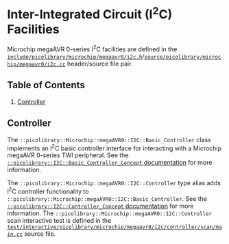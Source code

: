 # Inter-Integrated Circuit (I<sup>2</sup>C) Facilities
Microchip megaAVR 0-series I<sup>2</sup>C facilities are defined in the
[`include/picolibrary/microchip/megaavr0/i2c.h`](https://github.com/apcountryman/picolibrary-microchip-megaavr0/blob/main/include/picolibrary/microchip/megaavr0/i2c.h)/[`source/picolibrary/microchip/megaavr0/i2c.cc`](https://github.com/apcountryman/picolibrary-microchip-megaavr0/blob/main/source/picolibrary/microchip/megaavr0/i2c.cc)
header/source file pair.

## Table of Contents
1. [Controller](#controller)

## Controller
The `::picolibrary::Microchip::megaAVR0::I2C::Basic_Controller` class implements an
I<sup>2</sup>C basic controller interface for interacting with a Microchip megaAVR
0-series TWI peripheral.
See the [`::picolibrary::I2C::Basic_Controller_Concept`
documentation](https://apcountryman.github.io/picolibrary/i2c.html#controller) for more
information.

The `::picolibrary::Microchip::megaAVR0::I2C::Controller` type alias adds I<sup>2</sup>C
controller functionality to `::picolibrary::Microchip::megaAVR0::I2C::Basic_Controller`.
See the [`::picolibrary::I2C::Controller_Concept`
documentation](https://apcountryman.github.io/picolibrary/i2c.html#controller) for more
information.
The `::picolibrary::Microchip::megaAVR0::I2C::Controller` scan interactive test is defined
in the
[`test/interactive/picolibrary/microchip/megaavr0/i2c/controller/scan/main.cc`](https://github.com/apcountryman/picolibrary-microchip-megaavr0/blob/main/test/interactive/picolibrary/microchip/megaavr0/i2c/controller/scan/main.cc)
source file.
